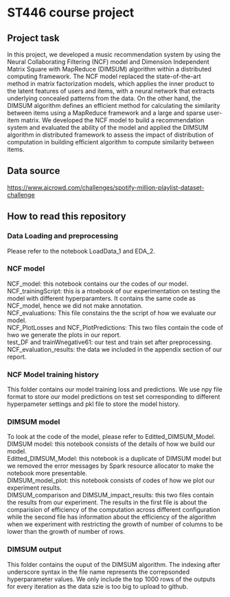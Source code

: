 # ST446 course project

## Project task

In this project, we developed a music recommendation system by using the Neural Collaborating Filtering (NCF) model and Dimension Independent Matrix Square with MapReduce (DIMSUM) algorithm within a distributed computing framework. The NCF model replaced the state-of-the-art method in matrix factorization models, which applies the inner product to the latent features of users and items, with a neural network that extracts underlying concealed patterns from the data. On the other hand, the DIMSUM algorithm defines an efficient method for calculating the similarity between items using a MapReduce framework and a large and sparse user-item matrix. We developed the NCF model to build a recommendation system and evaluated the ability of the model and applied the DIMSUM algorithm in distributed framework to assess the impact of distribution of computation in building efficient algorithm to compute similarity between items.   

## Data source  
https://www.aicrowd.com/challenges/spotify-million-playlist-dataset-challenge   

## How to read this repository  

### Data Loading and preprocessing  
Please refer to the notebook LoadData_1 and EDA_2.   

### NCF model   
NCF_model: this notebook contains our the codes of our model.   
NCF_trainingScript: this is a ntoebook of our experimentation on testing the model with different hyperparamters. It contains the same code as NCF_model, hence we did not make annotation.   
NCF_evaluations: This file constains the the script of how we evaluate our model.   
NCF_PlotLosses and NCF_PlotPredictions: This two files contain the code of hwo we generate the plots in our report.   
test_DF and trainWnegative61: our test and train set after preprocessing.   
NCF_evaluation_results: the data we included in the appendix section of our report.   

### NCF Model training history  
This folder contains our model training loss and predictions. We use npy file format to store our model predictions on test set corresponding to different hyperpameter settings and pkl file to store the model history.   

### DIMSUM model  
To look at the code of the model, please refer to Editted_DIMSUM_Model.   
DIMSUM model: this notebook consists of the details of how we build our model.   
Editted_DIMSUM_Model: this notebook is a duplicate of DIMSUM model but we removed the error messages by Spark resource allocator to make the notebook more presentable.   
DIMSUM_model_plot: this notebook consists of codes of how we plot our experiment results.   
DIMSUM_comparison and DIMSUM_impact_results: this two files contain the results from our experiment. The results in the first file is about the comparision of efficiency of the computation across different configuration while the second file has information about the efficiency of the algorithm when we experiment with restricting the growth of number of columns to be lower than the growth of number of rows.     

### DIMSUM output    
This folder contains the ouput of the DIMSUM algorithm. The indexing after underscore syntax in the file name represents the correpsonded hyperparameter values. We only include the top 1000 rows of the outputs for every iteration as the data szie is too big to upload to github.     





